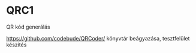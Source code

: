 # QRC1
QR kód generálás

https://github.com/codebude/QRCoder/ könyvtár beágyazása, tesztfelület készítés
